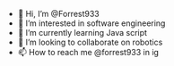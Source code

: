 - 👋 Hi, I’m @Forrest933
- 👀 I’m interested in software engineering
- 🌱 I’m currently learning Java script
- 💞️ I’m looking to collaborate on robotics
- 📫 How to reach me @forrest933 in ig

<!---
Forrest933/Forrest933 is a ✨ special ✨ repository because its `README.md` (this file) appears on your GitHub profile.
You can click the Preview link to take a look at your changes.
--->

